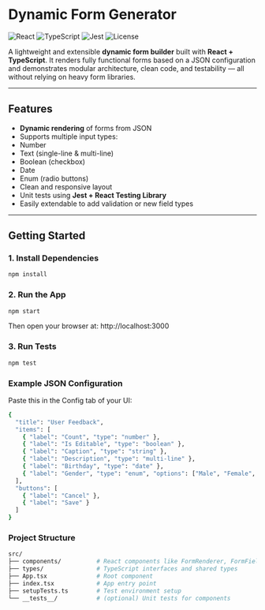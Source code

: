 # Dynamic Form Generator

![React](https://img.shields.io/badge/react-19.1.0-blue.svg)
![TypeScript](https://img.shields.io/badge/typescript-4.9.5-blue.svg)
![Jest](https://img.shields.io/badge/tested%20with-jest-99424f.svg)
![License](https://img.shields.io/badge/license-MIT-green.svg)

A lightweight and extensible **dynamic form builder** built with **React + TypeScript**. It renders fully functional forms based on a JSON configuration and demonstrates modular architecture, clean code, and testability — all without relying on heavy form libraries.

---

## Features

-  **Dynamic rendering** of forms from JSON
-  Supports multiple input types:
  - Number
  - Text (single-line & multi-line)
  - Boolean (checkbox)
  - Date
  - Enum (radio buttons)
-  Clean and responsive layout
-  Unit tests using **Jest + React Testing Library**
-  Easily extendable to add validation or new field types

---

## Getting Started

### 1. Install Dependencies

```bash
npm install
```
### 2. Run the App

```bash
npm start
```
Then open your browser at: http://localhost:3000

### 3. Run Tests

```bash
npm test
```

### Example JSON Configuration
Paste this in the Config tab of your UI:
```bash
{
  "title": "User Feedback",
  "items": [
    { "label": "Count", "type": "number" },
    { "label": "Is Editable", "type": "boolean" },
    { "label": "Caption", "type": "string" },
    { "label": "Description", "type": "multi-line" },
    { "label": "Birthday", "type": "date" },
    { "label": "Gender", "type": "enum", "options": ["Male", "Female", "Other"] }
  ],
  "buttons": [
    { "label": "Cancel" },
    { "label": "Save" }
  ]
}
```

### Project Structure
```bash
src/
├── components/          # React components like FormRenderer, FormField
├── types/               # TypeScript interfaces and shared types
├── App.tsx              # Root component
├── index.tsx            # App entry point
├── setupTests.ts        # Test environment setup
└── __tests__/           # (optional) Unit tests for components
```